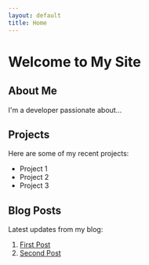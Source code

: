 ```yaml
---
layout: default
title: Home
---
```


# Welcome to My Site

## About Me
I'm a developer passionate about...

## Projects
Here are some of my recent projects:

- Project 1
- Project 2
- Project 3

## Blog Posts
Latest updates from my blog:

1. [First Post](/posts/first-post)
2. [Second Post](/posts/second-post) 